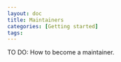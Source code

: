 ```yaml
---
layout: doc
title: Maintainers
categories: [Getting started]
tags: 
---
```

TO DO: How to become a maintainer.